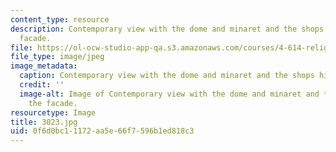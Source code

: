```yaml
---
content_type: resource
description: Contemporary view with the dome and minaret and the shops hiding the
  facade.
file: https://ol-ocw-studio-app-qa.s3.amazonaws.com/courses/4-614-religious-architecture-and-islamic-cultures-fall-2002/0f6d0bc11172aa5e66f7596b1ed818c3_3023.jpg
file_type: image/jpeg
image_metadata:
  caption: Contemporary view with the dome and minaret and the shops hiding the facade.
  credit: ''
  image-alt: Image of Contemporary view with the dome and minaret and the shops hiding
    the facade.
resourcetype: Image
title: 3023.jpg
uid: 0f6d0bc1-1172-aa5e-66f7-596b1ed818c3
---
```

